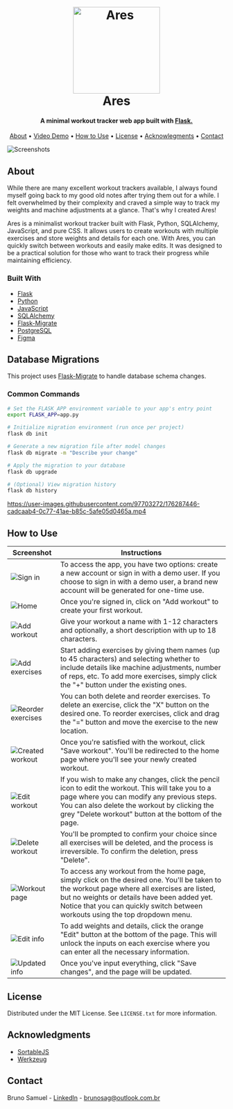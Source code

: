 <h1 align="center">
    <br>
    <a href="https://www.aresworkout.tk">
        <img src="https://github.com/brunosag/ares/assets/97703272/3c2dac34-0156-4181-bf4c-f28315fadee9" alt="Ares" width="200">
    </a>
    <br>
    Ares
    <br>
</h1>

<h4 align="center">A minimal workout tracker web app built with <a href="https://flask.palletsprojects.com/" target="_blank">Flask.</a></h4>

<p align="center">
    <a href="#about">About</a> •
    <a href="#video-demo">Video Demo</a> •
    <a href="#how-to-use">How to Use</a> •
    <a href="#license">License</a> •
    <a href="#acknowledgments">Acknowlegments</a> •
    <a href="#contact">Contact</a>
</p>

![Screenshots](https://user-images.githubusercontent.com/97703272/175546196-259a3f7c-5ea3-47ba-bd68-d895663ef473.png)

## About

While there are many excellent workout trackers available, I always found myself going back to my good old notes after trying them out for a while. I felt overwhelmed by their complexity and craved a simple way to track my weights and machine adjustments at a glance. That's why I created Ares!

Ares is a minimalist workout tracker built with Flask, Python, SQLAlchemy, JavaScript, and pure CSS. It allows users to create workouts with multiple exercises and store weights and details for each one. With Ares, you can quickly switch between workouts and easily make edits. It was designed to be a practical solution for those who want to track their progress while maintaining efficiency.

### Built With

-   [Flask](https://flask.palletsprojects.com/)
-   [Python](https://www.python.org/)
-   [JavaScript](https://www.javascript.com/)
-   [SQLAlchemy](https://www.sqlalchemy.org/)
-   [Flask-Migrate](https://flask-migrate.readthedocs.io/en/latest/)
-   [PostgreSQL](https://www.postgresql.org/)
-   [Figma](https://www.figma.com/ui-design-tool/)

## Database Migrations

This project uses [Flask-Migrate](https://flask-migrate.readthedocs.io/en/latest/) to handle database schema changes. 

### Common Commands

```bash
# Set the FLASK_APP environment variable to your app's entry point
export FLASK_APP=app.py

# Initialize migration environment (run once per project)
flask db init

# Generate a new migration file after model changes
flask db migrate -m "Describe your change"

# Apply the migration to your database
flask db upgrade

# (Optional) View migration history
flask db history
```


https://user-images.githubusercontent.com/97703272/176287446-cadcaab4-0c77-41ae-b85c-5afe05d0465a.mp4

## How to Use

| Screenshot | Instructions |
|--|--|
| ![Sign in](https://user-images.githubusercontent.com/97703272/234174007-5f0b9160-a88c-4c39-9b4a-a9a3a15e6747.png) | To access the app, you have two options: create a new account or sign in with a demo user. If you choose to sign in with a demo user, a brand new account will be generated for one-time use. |
| ![Home](https://user-images.githubusercontent.com/97703272/234174024-ab6e31c4-c243-4055-b4a1-5b0322b788b6.png) | Once you're signed in, click on "Add workout" to create your first workout. |
| ![Add workout](https://user-images.githubusercontent.com/97703272/234174042-5ebde671-2083-43fe-b74e-6515f7db2db1.png) | Give your workout a name with 1-12 characters and optionally, a short description with up to 18 characters. |
| ![Add exercises](https://user-images.githubusercontent.com/97703272/234174050-72d65cf8-94fc-47e5-9ee8-748c10380c89.png) | Start adding exercises by giving them names (up to 45 characters) and selecting whether to include details like machine adjustments, number of reps, etc. To add more exercises, simply click the "+" button under the existing ones. |
| ![Reorder exercises](https://user-images.githubusercontent.com/97703272/234174394-39d1e76b-05ec-4424-8f28-adef6149a376.png) | You can both delete and reorder exercises. To delete an exercise, click the "X" button on the desired one. To reorder exercises, click and drag the "=" button and move the exercise to the new location. |
| ![Created workout](https://user-images.githubusercontent.com/97703272/234174412-97719137-6187-4bb3-a6f9-bb7e6145cf6b.png) | Once you're satisfied with the workout, click "Save workout". You'll be redirected to the home page where you'll see your newly created workout. |
| ![Edit workout](https://user-images.githubusercontent.com/97703272/234174503-c51ae570-66c0-428e-a9de-824a3a5c6e66.png) | If you wish to make any changes, click the pencil icon to edit the workout. This will take you to a page where you can modify any previous steps. You can also delete the workout by clicking the grey "Delete workout" button at the bottom of the page. |
| ![Delete workout](https://user-images.githubusercontent.com/97703272/234174511-5f32a31b-3eb3-4631-980f-0a1fa3459abb.png) | You'll be prompted to confirm your choice since all exercises will be deleted, and the process is irreversible. To confirm the deletion, press "Delete". |
| ![Workout page](https://user-images.githubusercontent.com/97703272/234174420-52b94514-e839-4977-85e2-15d6af35bf39.png) | To access any workout from the home page, simply click on the desired one. You'll be taken to the workout page where all exercises are listed, but no weights or details have been added yet. Notice that you can quickly switch between workouts using the top dropdown menu. |
| ![Edit info](https://user-images.githubusercontent.com/97703272/234174444-e04d6cc7-31dc-42aa-8545-55c6e437b8ac.png) | To add weights and details, click the orange "Edit" button at the bottom of the page. This will unlock the inputs on each exercise where you can enter all the necessary information. |
| ![Updated info](https://user-images.githubusercontent.com/97703272/234174458-9b7e7138-5787-4db7-9956-b490670b5218.png) | Once you've input everything, click "Save changes", and the page will be updated. |

## License

Distributed under the MIT License. See `LICENSE.txt` for more information.

## Acknowledgments

-   [SortableJS](https://github.com/SortableJS/Sortable)
-   [Werkzeug](https://werkzeug.palletsprojects.com)

## Contact

Bruno Samuel - [LinkedIn](https://www.linkedin.com/in/brunosag/) - brunosag@outlook.com.br
